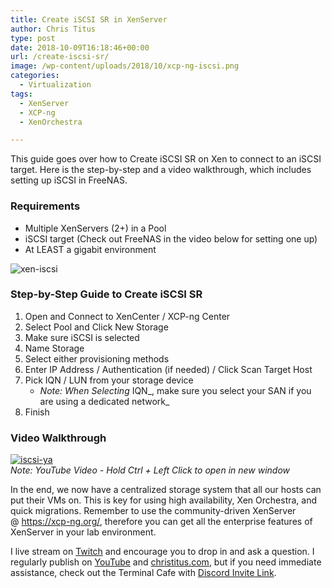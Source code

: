 ```yaml
---
title: Create iSCSI SR in XenServer
author: Chris Titus
type: post
date: 2018-10-09T16:18:46+00:00
url: /create-iscsi-sr/
image: /wp-content/uploads/2018/10/xcp-ng-iscsi.png
categories:
  - Virtualization
tags:
  - XenServer
  - XCP-ng
  - XenOrchestra

---
```

This guide goes over how to Create iSCSI SR on Xen to connect to an iSCSI target. Here is the step-by-step and a video walkthrough, which includes setting up iSCSI in FreeNAS.<!--more-->

### Requirements

  * Multiple XenServers (2+) in a Pool
  * iSCSI target (Check out FreeNAS in the video below for setting one up)
  * At LEAST a gigabit environment

![xen-iscsi](/wp-content/uploads/2018/10/xen-iscsi-sr.png)

### Step-by-Step Guide to Create iSCSI SR

  1. Open and Connect to XenCenter / XCP-ng Center
  2. Select Pool and Click New Storage
  3. Make sure iSCSI is selected
  4. Name Storage
  5. Select either provisioning methods
  6. Enter IP Address / Authentication (if needed) / Click Scan Target Host
  7. Pick IQN / LUN from your storage device 
      * _Note: When Selecting_ IQN_, make sure you select your SAN if you are using a dedicated network_
  8. Finish

### Video Walkthrough

[![iscsi-ya](https://img.youtube.com/vi/mn17fHzn2XQ/0.jpg)](https://www.youtube.com/watch?v=mn17fHzn2XQ)  
_Note: YouTube Video - Hold Ctrl + Left Click to open in new window_

In the end, we now have a centralized storage system that all our hosts can put their VMs on. This is key for using high availability, Xen Orchestra, and quick migrations. Remember to use the community-driven XenServer @ <https://xcp-ng.org/>, therefore you can get all the enterprise features of XenServer in your lab environment.

I live stream on [Twitch][1] and encourage you to drop in and ask a question. I regularly publish on [YouTube][2] and [christitus.com][3], but if you need immediate assistance, check out the Terminal Cafe with [Discord Invite Link][4].

 [1]: https://twitch.tv/christitustech
 [2]: https://www.youtube.com/c/ChrisTitusTech
 [3]: https://www.christitus.com/
 [4]: https://www.christitus.com/discord

